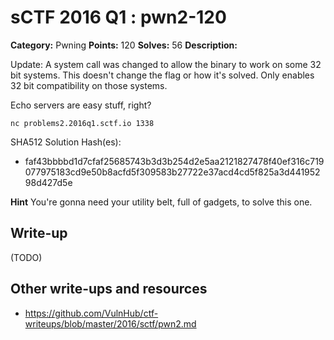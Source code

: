 # sCTF 2016 Q1 : pwn2-120

**Category:** Pwning
**Points:** 120
**Solves:** 56
**Description:**

Update: A system call was changed to allow the binary to work on some 32 bit systems. This doesn't change the flag or how it's solved. Only enables 32 bit compatibility on those systems.

Echo servers are easy stuff, right?

    nc problems2.2016q1.sctf.io 1338


SHA512 Solution Hash(es):
* faf43bbbbd1d7cfaf25685743b3d3b254d2e5aa2121827478f40ef316c719077975183cd9e50b8acfd5f309583b27722e37acd4cd5f825a3d44195298d427d5e

**Hint**
You're gonna need your utility belt, full of gadgets, to solve this one.

## Write-up

(TODO)

## Other write-ups and resources

* https://github.com/VulnHub/ctf-writeups/blob/master/2016/sctf/pwn2.md
